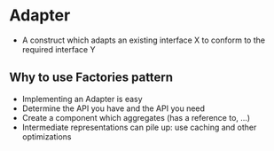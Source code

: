 # Adapter
 * A construct which adapts an existing interface X to conform to the required interface Y
  
## Why to use Factories pattern
* Implementing an Adapter is easy
* Determine the API you have and the API you need
* Create a component which aggregates (has a reference to, ...)
* Intermediate representations can pile up: use caching and other optimizations
